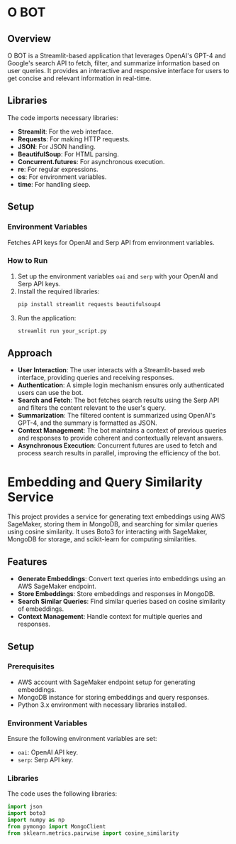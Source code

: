 # O BOT

## Overview
O BOT is a Streamlit-based application that leverages OpenAI's GPT-4 and Google's search API to fetch, filter, and summarize information based on user queries. It provides an interactive and responsive interface for users to get concise and relevant information in real-time.

## Libraries
The code imports necessary libraries:
- **Streamlit**: For the web interface.
- **Requests**: For making HTTP requests.
- **JSON**: For JSON handling.
- **BeautifulSoup**: For HTML parsing.
- **Concurrent.futures**: For asynchronous execution.
- **re**: For regular expressions.
- **os**: For environment variables.
- **time**: For handling sleep.

## Setup

### Environment Variables
Fetches API keys for OpenAI and Serp API from environment variables.

### How to Run
1. Set up the environment variables `oai` and `serp` with your OpenAI and Serp API keys.
2. Install the required libraries:
    ```bash
    pip install streamlit requests beautifulsoup4
    ```
3. Run the application:
    ```bash
    streamlit run your_script.py
    ```

## Approach
- **User Interaction**: The user interacts with a Streamlit-based web interface, providing queries and receiving responses.
- **Authentication**: A simple login mechanism ensures only authenticated users can use the bot.
- **Search and Fetch**: The bot fetches search results using the Serp API and filters the content relevant to the user's query.
- **Summarization**: The filtered content is summarized using OpenAI's GPT-4, and the summary is formatted as JSON.
- **Context Management**: The bot maintains a context of previous queries and responses to provide coherent and contextually relevant answers.
- **Asynchronous Execution**: Concurrent futures are used to fetch and process search results in parallel, improving the efficiency of the bot.

# Embedding and Query Similarity Service

This project provides a service for generating text embeddings using AWS SageMaker, storing them in MongoDB, and searching for similar queries using cosine similarity. It uses Boto3 for interacting with SageMaker, MongoDB for storage, and scikit-learn for computing similarities.

## Features
- **Generate Embeddings**: Convert text queries into embeddings using an AWS SageMaker endpoint.
- **Store Embeddings**: Store embeddings and responses in MongoDB.
- **Search Similar Queries**: Find similar queries based on cosine similarity of embeddings.
- **Context Management**: Handle context for multiple queries and responses.

## Setup

### Prerequisites
- AWS account with SageMaker endpoint setup for generating embeddings.
- MongoDB instance for storing embeddings and query responses.
- Python 3.x environment with necessary libraries installed.

### Environment Variables
Ensure the following environment variables are set:
- `oai`: OpenAI API key.
- `serp`: Serp API key.

### Libraries
The code uses the following libraries:
```python
import json
import boto3
import numpy as np
from pymongo import MongoClient
from sklearn.metrics.pairwise import cosine_similarity
